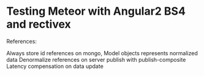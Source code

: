 # Testing Meteor with Angular2 BS4 and rectivex

References:

Always store id references on mongo, Model objects represents normalized data
Denormalize references on server publish with publish-composite
Latency compensation on data update
 
